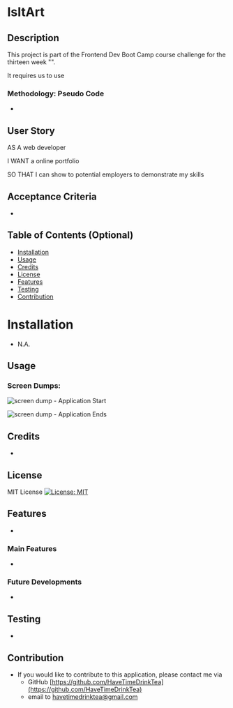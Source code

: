 # IsItArt

## Description

This project is part of the Frontend Dev Boot Camp course challenge for the thirteen week "". 

It requires us to use 


### Methodology: Pseudo Code
* 




## User Story

AS A web developer

I WANT a online portfolio 

SO THAT I can show to potential employers to demonstrate my skills







## Acceptance Criteria

* 



## Table of Contents (Optional)

* [Installation](#installation)
* [Usage](#usage)
* [Credits](#credits)
* [License](#license)
* [Features](#features)
* [Testing](#testing)
* [Contribution](#contribution)


# Installation

* N.A.


## Usage 

### Screen Dumps:


![screen dump - Application Start](output/)

![screen dump - Application Ends](output/)





## Credits

* 



## License 

MIT License [![License: MIT](https://img.shields.io/badge/License-MIT-yellow.svg)](https://opensource.org/licenses/MIT)



## Features
*


### Main Features
*
  
  
### Future Developments
* 



## Testing
* 


## Contribution
* If you would like to contribute to this application, please contact me via
  * GitHub [https://github.com/HaveTimeDrinkTea](https://github.com/HaveTimeDrinkTea)
  * email to <havetimedrinktea@gmail.com>

